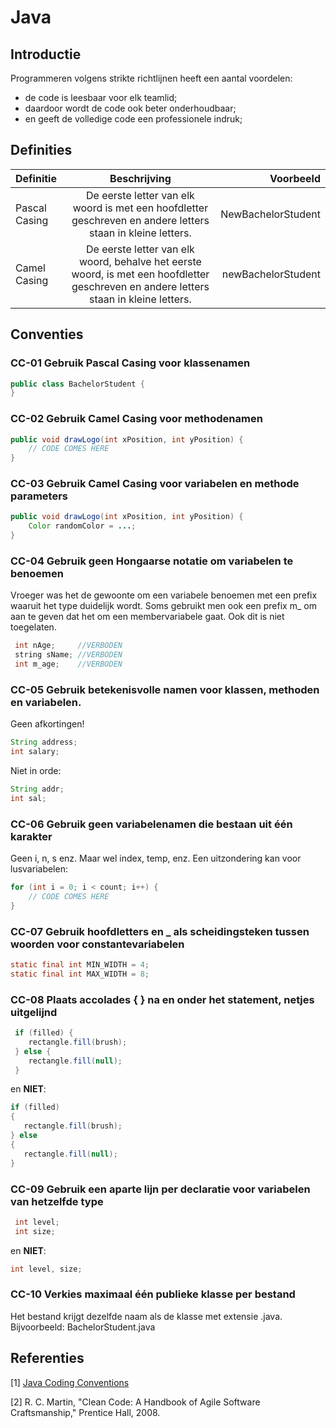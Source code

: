 # Java

## Introductie

Programmeren volgens strikte richtlijnen heeft een aantal voordelen: 
- de code is leesbaar voor elk teamlid; 
- daardoor wordt de code ook beter onderhoudbaar; 
- en geeft de volledige code een professionele indruk; 

## Definities

| Definitie      | Beschrijving | Voorbeeld |
| :---        |    :----:   |    ----:   |
| Pascal Casing | De eerste letter van elk woord is met een hoofdletter geschreven en andere letters staan in kleine letters. | NewBachelorStudent |
| Camel Casing   | De eerste letter van elk woord, behalve het eerste woord, is met een hoofdletter geschreven en andere letters staan in kleine letters. | newBachelorStudent |

## Conventies

### CC-01 Gebruik Pascal Casing voor klassenamen

```java
public class BachelorStudent {
}
```

### CC-02 Gebruik Camel Casing voor methodenamen

```java
public void drawLogo(int xPosition, int yPosition) {
	// CODE COMES HERE
} 
```


### CC-03 Gebruik Camel Casing voor variabelen en methode parameters

```java
public void drawLogo(int xPosition, int yPosition) {     
    Color randomColor = ...;
}
``` 

### CC-04 Gebruik geen Hongaarse notatie om variabelen te benoemen

 Vroeger was het de gewoonte om een variabele benoemen met een prefix waaruit het type duidelijk wordt. Soms gebruikt men ook een prefix m_ om aan te geven dat het om een membervariabele gaat. Ook dit is niet toegelaten. 

```java
 int nAge;     //VERBODEN 
 string sName; //VERBODEN
 int m_age;    //VERBODEN 
 ```


### CC-05 Gebruik betekenisvolle namen voor klassen, methoden en variabelen.

Geen afkortingen! 

```java
String address; 
int salary;
```
Niet in orde: 
```java
String addr; 
int sal; 
```

### CC-06 Gebruik geen variabelenamen die bestaan uit één karakter

Geen i, n, s enz. Maar wel index, temp, enz. 
Een uitzondering kan voor lusvariabelen: 

```java
for (int i = 0; i < count; i++) {
    // CODE COMES HERE
} 
```


### CC-07 Gebruik hoofdletters en _ als scheidingsteken tussen woorden voor constantevariabelen

```java
static final int MIN_WIDTH = 4; 
static final int MAX_WIDTH = 8; 
```
 
 ### CC-08 Plaats accolades { } na en onder het statement, netjes uitgelijnd

```java
 if (filled) {     
 	rectangle.fill(brush);
 } else {     
 	rectangle.fill(null); 
 }
 ``` 

 en  **NIET**: 
 ```java
 if (filled) 
 {     
 	rectangle.fill(brush);
 } else 
 {     
 	rectangle.fill(null); 
 } 
 ``` 
 ### CC-09 Gebruik een aparte lijn per declaratie voor variabelen van hetzelfde type

```java
 int level; 
 int size;
```  
en **NIET**: 
```java
int level, size; 
```

 ### CC-10 Verkies maximaal één publieke klasse per bestand

 Het bestand krijgt dezelfde naam als de klasse met extensie .java. Bijvoorbeeld: BachelorStudent.java 

 ## Referenties

[1] [Java Coding Conventions](http://www.oracle.com/technetwork/java/codeconventions-150003.pdf)

[2] R. C. Martin, "Clean Code: A Handbook of Agile Software Craftsmanship," Prentice Hall, 2008.